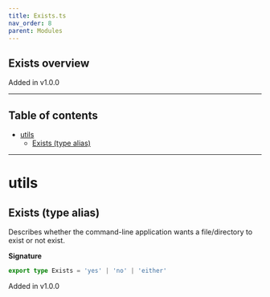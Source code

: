```yaml
---
title: Exists.ts
nav_order: 8
parent: Modules
---
```


## Exists overview

Added in v1.0.0

---

<h2 class="text-delta">Table of contents</h2>

- [utils](#utils)
  - [Exists (type alias)](#exists-type-alias)

---

# utils

## Exists (type alias)

Describes whether the command-line application wants a file/directory to
exist or not exist.

**Signature**

```ts
export type Exists = 'yes' | 'no' | 'either'
```

Added in v1.0.0
